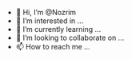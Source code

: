 - 👋 Hi, I’m @Nozrim
- 👀 I’m interested in ...
- 🌱 I’m currently learning ...
- 💞️ I’m looking to collaborate on ...
- 📫 How to reach me ...

<!---
Nozrim/Nozrim is a ✨ special ✨ repository because its `README.md` (this file) appears on your GitHub profile.
You can click the Preview link to take a look at your changes.
--->
